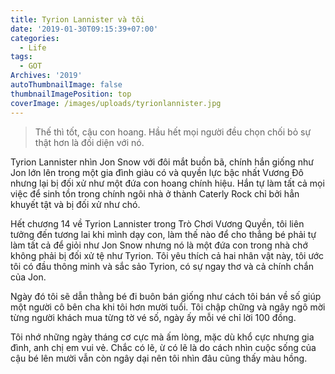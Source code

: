 ```yaml
---
title: Tyrion Lannister và tôi
date: '2019-01-30T09:15:39+07:00'
categories:
  - Life
tags:
  - GOT
Archives: '2019'
autoThumbnailImage: false
thumbnailImagePosition: top
coverImage: /images/uploads/tyrionlannister.jpg
---
```

>  Thế thì tốt, cậu con hoang. Hầu hết mọi người đều chọn chối bỏ sự thật hơn là đối diện với nó.  

Tyrion Lannister nhìn Jon Snow với đôi mắt buồn bã, chính hắn giống như Jon lớn lên trong một gia đình giàu có và quyền lực bậc nhất Vương Đô nhưng lại bị đối xử như một đứa con hoang chính hiệu. Hắn tự làm tất cả mọi việc để sinh tồn trong chính ngôi nhà ở thành Caterly Rock chỉ bởi hẳn khuyết tật và bị đối xử như chó.

Hết chương 14 về Tyrion Lannister trong Trò Chơi Vương Quyền, tôi liên tưởng đến tương lai khi mình dạy con, làm thế nào để cho thẳng bé phải tự làm tất cả để giỏi như Jon Snow nhưng nó là một đứa con trong nhà chớ không phải bị đối xử tệ như Tyrion. Tôi yêu thích cả hai nhân vật này, tôi ước tôi có đầu thông minh và sắc sảo Tyrion, có sự ngay thơ và cả chính chắn của Jon.

Ngày đó tôi sẽ dẫn thằng bé đi buôn bán giống như cách tôi bán về số giúp một người cô bên cha khi tôi hơn mười tuổi. Tôi chập chững và ngây ngô mời từng người khách mua từng tờ vé số, ngày ấy mỗi vé chỉ lời 100 đồng.

Tôi nhớ những ngày tháng cơ cực mà ấm lòng, mặc dù khổ cực nhưng gia đình, anh chị em vui vẻ. Chắc có lẽ, ừ có lẽ là do cách nhìn cuộc sống của cậu bé lên mười vẫn còn ngây dại nên tôi nhìn đâu cũng thấy màu hồng.

​
